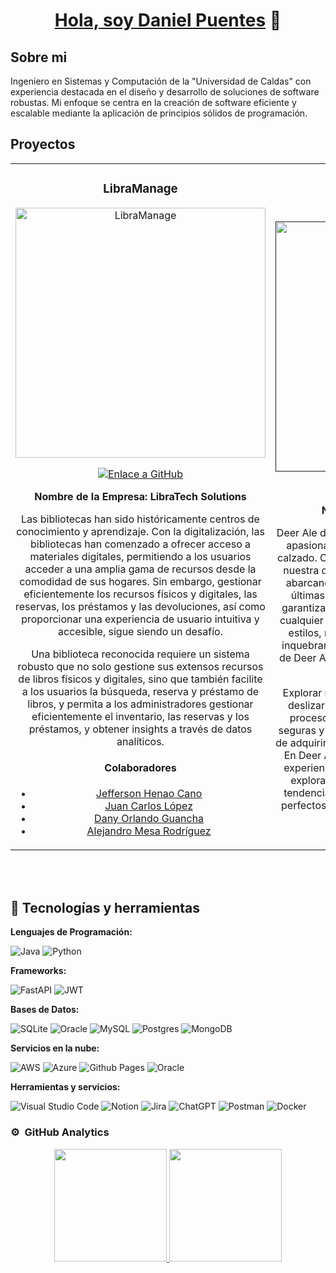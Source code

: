 <div align="center">
  <h1 align="center"><a href="https://www.linkedin.com/in/daniel-muñoz-886325267">Hola, soy Daniel Puentes</a> 👋</h1>
</div>

## Sobre mi

Ingeniero en Sistemas y Computación de la "Universidad de Caldas" con experiencia destacada en el diseño y desarrollo de soluciones de software robustas. Mi enfoque se centra en la creación de software eficiente y escalable mediante la aplicación de principios sólidos de programación.

## Proyectos
<table>
<tr>
<td width="50%">
<h3 align="center">LibraManage</h3>
<div align="center">
<a href="https://github.com/camilomupu/libraManage" target="_blank"><img src="https://i.imgur.com/YEuSmjc.png" width="400" alt="LibraManage"></a>
<p>
  <a href="https://github.com/camilomupu/libraManage" target="_blank">
    <img src="https://img.shields.io/badge/CÓDIGO-ff9?style=for-the-badge&logo=github&logoColor=black" alt="Enlace a GitHub">
  </a>
</p>
<p><strong>Nombre de la Empresa: LibraTech Solutions</strong></p>
<p>Las bibliotecas han sido históricamente centros de conocimiento y aprendizaje. Con la digitalización, las bibliotecas han comenzado a ofrecer acceso a materiales digitales, permitiendo a los usuarios acceder a una amplia gama de recursos desde la comodidad de sus hogares. Sin embargo, gestionar eficientemente los recursos físicos y digitales, las reservas, los préstamos y las devoluciones, así como proporcionar una experiencia de usuario intuitiva y accesible, sigue siendo un desafío.</p>
<p>Una biblioteca reconocida requiere un sistema robusto que no solo gestione sus extensos recursos de libros físicos y digitales, sino que también facilite a los usuarios la búsqueda, reserva y préstamo de libros, y permita a los administradores gestionar eficientemente el inventario, las reservas y los préstamos, y obtener insights a través de datos analíticos.</p>
<h4 align="center">Colaboradores</h4>
        <ul>
          <li><a href="https://github.com/JeffHC0911" target="_blank">Jefferson Henao Cano</a></li>
          <li><a href="https://github.com/maximuscack" target="_blank">Juan Carlos López</a></li>
          <li><a href="https://github.com/danyguancha" target="_blank">Dany Orlando Guancha</a></li>
          <li><a href="https://github.com/AlejandroMesaR" target="_blank">Alejandro Mesa Rodríguez</a></li>
        </ul>
</div>
                                                                                      
<td width="50%">
<h3 align="center">Deer Ale</h3>
<div align="center">
<a href=""https://github.com/camilomupu/" target="_blank"><img src="http://imgfz.com/i/65VWPSG.jpeg" width="400" alt="DeerAle"></a>
<p>
  <a href="https://github.com/camilomupu/" target="_blank">
    <img src="https://img.shields.io/badge/CÓDIGO-ff9?style=for-the-badge&logo=github&logoColor=black" alt="Enlace a GitHub">
  </a>
</p>
<p><strong>Nombre de la Empresa: Deer Ale</strong></p>
<p>Deer Ale destaca como un refugio exclusivo para los apasionados de la moda en el vasto universo del calzado. Cada par de zapatos que ofrecemos refleja nuestra dedicación a la elegancia y la comodidad, abarcando desde clásicos atemporales hasta las últimas tendencias. Nuestra extensa colección garantiza que encuentres el calzado perfecto para cualquier ocasión. Más que una simple variedad de estilos, nos enorgullece ofrecer un compromiso inquebrantable con la calidad, diseñando cada par de Deer Ale para proporcionar confort sin sacrificar estilo.</p>
<p>Explorar nuestro ecommerce es tan sencillo como deslizarse en tu par favorito de zapatos. Con un proceso de compra intuitivo, opciones de pago seguras y envío rápido, hacemos que la experiencia de adquirir zapatos sea tan placentera como usarlos. En Deer Ale, no solo vendemos zapatos; creamos experiencias de moda. Únete a nosotros mientras exploramos juntos el mundo de la elegancia, la tendencia y el confort. Tu próximo par de zapatos perfectos te espera en Deer Ale, donde la moda se fusiona con la comodidad.</p>
</div>   

</table>                                                                                 
</div>
<br>
                                                                        
</div>
<br>

## 🔧 Tecnologías y herramientas

**Lenguajes de Programación:**

![Java](https://img.shields.io/badge/java-%23ED8B00.svg?style=for-the-badge&logo=openjdk&logoColor=red)
![Python](https://img.shields.io/badge/python-3670A0?style=for-the-badge&logo=python&logoColor=ffdd54)

**Frameworks:**

![FastAPI](https://img.shields.io/badge/FastAPI-005571?style=for-the-badge&logo=fastapi)
![JWT](https://img.shields.io/badge/JWT-black?style=for-the-badge&logo=JSON%20web%20tokens)

**Bases de Datos:**

![SQLite](https://img.shields.io/badge/sqlite-%2307405e.svg?style=for-the-badge&logo=sqlite&logoColor=white)
![Oracle](https://img.shields.io/badge/Oracle-F80000?style=for-the-badge&logo=oracle&logoColor=white)
![MySQL](https://img.shields.io/badge/mysql-%2300f.svg?style=for-the-badge&logo=mysql&logoColor=white)
![Postgres](https://img.shields.io/badge/postgres-%23316192.svg?style=for-the-badge&logo=postgresql&logoColor=white)
![MongoDB](https://img.shields.io/badge/MongoDB-%234ea94b.svg?style=for-the-badge&logo=mongodb&logoColor=white)


**Servicios en la nube:**

![AWS](https://img.shields.io/badge/AWS-%23FF9900.svg?style=for-the-badge&logo=amazon-aws&logoColor=white)
![Azure](https://img.shields.io/badge/azure-%230072C6.svg?style=for-the-badge&logo=microsoftazure&logoColor=white)
![Github Pages](https://img.shields.io/badge/github%20pages-121013?style=for-the-badge&logo=github&logoColor=white)
![Oracle](https://img.shields.io/badge/Oracle-F80000?style=for-the-badge&logo=oracle&logoColor=white)

**Herramientas y servicios:**

![Visual Studio Code](https://img.shields.io/badge/Visual%20Studio%20Code-0078d7.svg?style=for-the-badge&logo=visual-studio-code&logoColor=white)
![Notion](https://img.shields.io/badge/Notion-%23000000.svg?style=for-the-badge&logo=notion&logoColor=white)
![Jira](https://img.shields.io/badge/jira-%230A0FFF.svg?style=for-the-badge&logo=jira&logoColor=white)
![ChatGPT](https://img.shields.io/badge/chatGPT-74aa9c?style=for-the-badge&logo=openai&logoColor=white)
![Postman](https://img.shields.io/badge/Postman-FF6C37?style=for-the-badge&logo=postman&logoColor=white)
![Docker](https://img.shields.io/badge/docker-%230db7ed.svg?style=for-the-badge&logo=docker&logoColor=white)


### ⚙️ &nbsp;GitHub Analytics

<p align="center">
<a href="https://github.com/camilomupu">
  <img height="180em" src="https://github-readme-stats-eight-theta.vercel.app/api?username=camilomupu&show_icons=true&theme=algolia&include_all_commits=true&count_private=true"/>
  <img height="180em" src="https://github-readme-stats-eight-theta.vercel.app/api/top-langs/?username=camilomupu&layout=compact&langs_count=8&theme=algolia"/>
</a>
</p>
